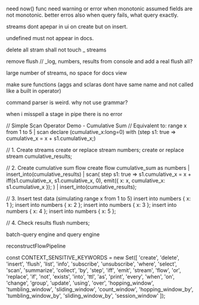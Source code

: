 need now() func
need warning or error when monotonic assumed fields are not monotonic. 
better erros also when query fails, what query exactly. 

streams dont apepar in ui on create but on insert.

undefined must not appear in docs.

delete all stram shall not touch _ streams

remove flush // _log, numbers, results from console and add a real flush all?

large number of streams, no space for docs view

make sure functions (aggs and sclaras dont have same name and not called like a built in operator)




command parser is weird. why not use grammar?

when i misspell a stage in pipe there is no error


// Simple Scan Operator Demo - Cumulative Sum
// Equivalent to: range x from 1 to 5 | scan declare (cumulative_x:long=0) with (step s1: true => cumulative_x = x + s1.cumulative_x;)

// 1. Create streams
create or replace stream numbers;
create or replace stream cumulative_results;

// 2. Create cumulative sum flow
create flow cumulative_sum as
numbers
  | insert_into(cumulative_results)
  | scan(
      step s1: true => 
        s1.cumulative_x = x + iff(s1.cumulative_x, s1.cumulative_x, 0),
        emit({
          x: x,
          cumulative_x: s1.cumulative_x
        });
    )
  | insert_into(cumulative_results);

// 3. Insert test data (simulating range x from 1 to 5)
insert into numbers { x: 1 };
insert into numbers { x: 2 };
insert into numbers { x: 3 };
insert into numbers { x: 4 };
insert into numbers { x: 5 };

// 4. Check results
flush numbers;



batch-query engine and query engine

reconstructFlowPipeline



const CONTEXT_SENSITIVE_KEYWORDS = new Set([
'create', 'delete', 'insert', 'flush', 'list', 'info',
'subscribe', 'unsubscribe', 'where', 'select', 'scan',
'summarize', 'collect', 'by', 'step', 'iff', 'emit',
'stream', 'flow', 'or', 'replace', 'if', 'not', 'exists',
'into', 'ttl', 'as', 'print', 'every', 'when', 'on',
'change', 'group', 'update', 'using', 'over',
'hopping_window', 'tumbling_window', 'sliding_window',
'count_window', 'hopping_window_by', 'tumbling_window_by',
'sliding_window_by', 'session_window'
]);